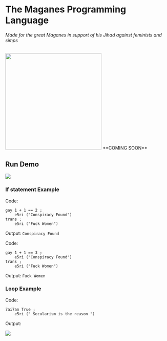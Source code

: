 # **The Maganes Programming Language**
###### *Made for the great Maganes in support of his Jihad against feminists and simps*
<img src="https://i.ibb.co/x1Bf8zM/94qy-Uihg-male-19-cartoon3.png" alt="" width="300" height="300" />
**COMING SOON**


## Run Demo
![](https://media4.giphy.com/media/7ZSyJzMrKG2EXTfoX7/giphy.gif?cid=790b76115211f2f4f2b8f9f8ff021283bc958454c5388e88&rid=giphy.gif&ct=g)

### If statement Example
Code:
```
gay 1 + 1 == 2 ;
    e5ri ("Conspiracy Found")
trans ;
    e5ri ("Fuck Women")
```
Output:
`Conspiracy Found
`

Code:
```
gay 1 + 1 == 3 ;
    e5ri ("Conspiracy Found")
trans ;
    e5ri ("Fuck Women")
```
Output:
`Fuck Women
`



### Loop Example
Code:
```
7ai7an True ;
    e5ri (" Secularism is the reason ")
```
Output:


[![](https://i.ibb.co/SKfsSHN/image.png)](https://i.ibb.co/SKfsSHN/image.png)
